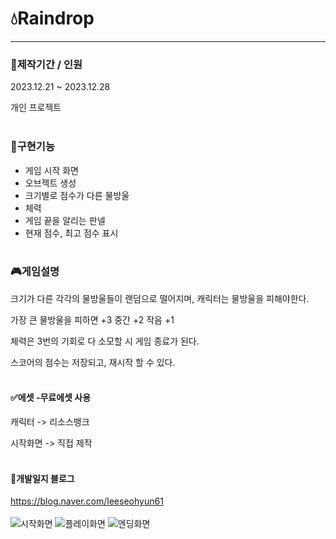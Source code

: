 # 💧Raindrop  

---

### 📆제작기간 / 인원
2023.12.21 ~ 2023.12.28  

개인 프로젝트
<br></br>
### 📌구현기능
- 게임 시작 화면
- 오브젝트 생성
- 크기별로 점수가 다른 물방울
- 체력
- 게임 끝을 알리는 판넬
- 현재 점수, 최고 점수 표시
<br></br>
### 🎮게임설명
크기가 다른 각각의 물방울들이 랜덤으로 떨어지며, 캐릭터는 물방울을 피해야한다.  

가장 큰 물방울을 피하면 +3 중간 +2 작음 +1  

체력은 3번의 기회로 다 소모할 시 게임 종료가 된다.  

스코어의 점수는 저장되고, 재시작 할 수 있다. 
<br></br>

#### ✅에셋 -무료에셋 사용 

캐릭터 -> 리소스뱅크 

시작화면 -> 직접 제작
<br></br>
#### 🧾개발일지 블로그
https://blog.naver.com/leeseohyun61
<br></br>
![시작화면](https://github.com/leeseohyun02/Raindrop/assets/78461967/4d1d412a-321e-46bc-ba70-8b6e2a9b4301)
![플레이화면](https://github.com/leeseohyun02/Raindrop/assets/78461967/1777ae4a-0b83-43b1-b832-7eb6e63b72a0)
![엔딩화면](https://github.com/leeseohyun02/Raindrop/assets/78461967/310722df-7e29-4704-9d1b-94e207d9b0d3)
